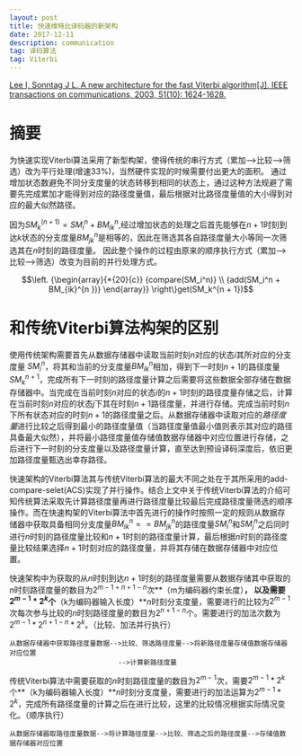 ```yaml
---
layout: post
title: 快速维特比译码器的新架构
date: 2017-12-11
description: communication
tag: 译码算法
tag: Viterbi
---
```


[Lee I, Sonntag J L. A new architecture for the fast Viterbi algorithm[J]. IEEE transactions on communications, 2003, 51(10): 1624-1628.](http://ieeexplore.ieee.org/abstract/document/1237430/ "http://ieeexplore.ieee.org/abstract/document/1237430/")

# 摘要

为快速实现Viterbi算法采用了新型构架，使得传统的串行方式（累加-->比较-->筛选）改为平行处理(增速33%)，当然硬件实现的时候需要付出更大的面积。
通过增加状态数避免不同分支度量的状态转移到相同的状态上，通过这种方法规避了需要先完成累加才能得到对应的路径度量值，最后根据对比路径度量值的大小得到对应的最大似然路径。

因为$SM_k^{(n + 1)} = SM_i^n + BM_{ik}^n$,经过增加状态的处理之后首先能够在$n+1$时刻到达$k$状态的分支度量$BM_{jk}^n$是相等的，因此在筛选其各自路径度量大小等同一次筛选其在$n$时刻的路径度量。
因此整个操作的过程由原来的顺序执行方式（累加-->比较-->筛选）改变为目前的并行处理方式。

$$\left. {\begin{array}{*{20}{c}}
  {compare(SM_i^n)} \\ 
  {add(SM_i^n + BM_{ik}^{n })} 
\end{array}} \right\}get(SM_k^{n + 1})$$

# 和传统Viterbi算法构架的区别

使用传统架构需要首先从数据存储器中读取当前时刻$n$对应的状态$i$其所对应的分支度量 $SM_i^n$，将其和当前的分支度量$BM_{ik}^{n }$相加，得到下一时刻$n+1$的路径度量$SM_k^{n + 1}$，完成所有下一时刻的路径度量计算之后需要将这些数据全部存储在数据存储器中。当完成在当前时刻$n$对应的状态$i$的$n+1$时刻的路径度量存储之后，计算在当前时刻$n$对应的状态$j$下其在时刻$n+1$路径度量，并进行存储。完成当前时刻$n$下所有状态对应的时刻$n+1$的路径度量之后。从数据存储器中读取对应的*路径度量*进行比较之后得到最小的路径度量值（当路径度量值最小值则表示其对应的路径具备最大似然），并将最小路径度量值存储值数据存储器中对应位置进行存储，之后进行下一时刻的分支度量以及路径度量计算，直至达到预设译码深度后，依旧更加路径度量甄选出幸存路径。

快速架构的Viterbi算法其与传统Viterbi算法的最大不同之处在于其所采用的add-compare-selet(ACS)实现了并行操作。结合上文中关于传统Viterbi算法的介绍可知传统算法采取先计算路径度量再进行路径度量比较最后完成路径度量筛选的顺序操作。而在快速构架的Viterbi算法中首先进行的操作时按照一定的规则从数据存储器中获取具备相同分支度量$BM_{ik}^{n }==BM_{jk}^{n }$的路径度量$SM_i^n$和$SM_j^n$之后同时进行$n$时刻的路径度量比较和$n+1$时刻的路径度量计算，最后根据$n$时刻的路径度量比较结果选择$n+1$时刻对应的路径度量，并将其存储在数据存储器中对应位置。

快速架构中为获取的从$n$时刻到达$n+1$时刻的路径度量需要从数据存储其中获取的$n$时刻路径度量的数目为$2^{m-1+n+1-n}$次**（m为编码器约束长度）**，
以及需要$2^{m-1}*2^k$个**（k为编码器输入长度）**$n$时刻分支度量，需要进行的比较为$2^{m-1}$次每次参与比较的$n$时刻路径度量的数目为$2^{n+1-n}$个。需要进行的加法次数为$2^{m-1}*2^{n+1-n}*2^k$。（比较、加法并行执行）  
    
    从数据存储器中获取路径度量数据-->比较、筛选路径度量-->将新路径度量存储值数据存储器对应位置
                               -->计算新路径度量
传统Viterbi算法中需要获取的$n$时刻路径度量的数目为$2^{m-1}$次，需要$2^{m-1}*2^k$个**（k为编码器输入长度）**$n$时刻分支度量，需要进行的加法运算为$2^{m-1}*2^k$，完成所有路径度量的计算之后在进行比较，这里的比较情况根据实际情况变化。（顺序执行）

    从数据存储器取路径度量数据-->将计算路径度量-->比较、筛选之后的路径度量-->存储值数据存储器对应位置

